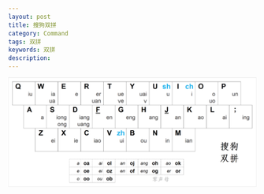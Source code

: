 ```yaml
---  
layout: post  
title: 搜狗双拼  
category: Command  
tags: 双拼  
keywords: 双拼  
description: 
---  
```



![Screen Shot 2016-10-07 at 9.42.51 P](/assets/postAssets/2016/sougou.png)  

